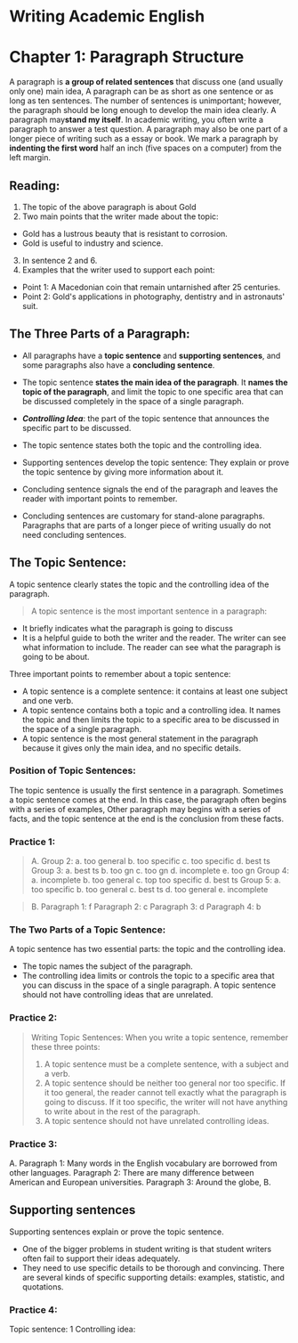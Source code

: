 Writing Academic English
=========================
# Chapter 1: Paragraph Structure
A paragraph is **a group of related sentences** that discuss one (and usually only one) main idea, A paragraph can be as short as one sentence or as long as ten sentences. The number of sentences is unimportant; however, the paragraph should be long enough to develop the main idea clearly.
A paragraph may**stand my itself**. In academic writing, you often write a paragraph to answer a test question. A paragraph may also be one part of a longer piece of writing such as a essay or book.
We mark a paragraph by **indenting the first word** half an inch (five spaces on a computer) from the left margin.

## Reading:
1. The topic of the above paragraph is about Gold
2. Two main points that the writer made about the topic:
- Gold has a lustrous beauty that is resistant to corrosion.
- Gold is useful to industry and science.
3. In sentence 2 and 6.
4. Examples that the writer used to support each point:
- Point 1: A Macedonian coin that remain untarnished after 25 centuries.
- Point 2: Gold's applications in photography, dentistry and in astronauts' suit.
## The Three Parts of a Paragraph:
- All paragraphs have a **topic sentence** and **supporting sentences**, and some paragraphs also have a **concluding sentence**.
- The topic sentence **states the main idea of the paragraph**. It **names the topic of the paragraph**, and limit the topic to one specific area that can be discussed completely in the space of a single paragraph.
- **_Controlling Idea_**: the part of the topic sentence that announces the specific part to be discussed.
- The topic sentence states both the topic and the controlling idea.
 
- Supporting sentences develop the topic sentence: They explain or prove the topic sentence by giving more information about it.

- Concluding sentence signals the end of the paragraph and leaves the reader with important points to remember.
- Concluding sentences are customary for stand-alone paragraphs. Paragraphs that are parts of a longer piece of writing usually do not need concluding sentences.

## The Topic Sentence:
  A topic sentence clearly states the topic and the controlling idea of the paragraph.
  
> A topic sentence is the most important sentence in a paragraph:
  - It briefly indicates what the paragraph is going to discuss
  - It is a helpful guide to both the writer and the reader. The writer can see what information to include. The reader can see what the paragraph is going to be about.
  
  Three important points to remember about a topic sentence:
  - A topic sentence is a complete sentence: it contains at least one subject and one verb.
  - A topic sentence contains both a topic and a controlling idea. It names the topic and then limits the topic to a specific area to be discussed in the space of a single paragraph.
  - A topic sentence is the most general statement in the paragraph because it gives only the main idea, and no specific details.
### Position of Topic Sentences:
  The topic sentence is usually the first sentence in a paragraph. 
  Sometimes a topic sentence comes at the end. In this case, the paragraph often begins with a series of examples, Other paragraph may begins with a series of facts, and the topic sentence at the end is the conclusion from these facts.
### Practice 1:
> A.
  Group 2:
    a. too general
    b. too specific
    c. too specific
    d. best ts
  Group 3:
    a. best ts
    b. too gn
    c. too gn
    d. incomplete
    e. too gn
  Group 4:
    a. incomplete
    b. too general
    c. top too specific
    d. best ts
  Group 5:
    a. too specific
    b. too general
    c. best ts
    d. too general
    e. incomplete

> B.
  Paragraph 1: f
  Paragraph 2: c
  Paragraph 3: d
  Paragraph 4: b
### The Two Parts of a Topic Sentence:
  A topic sentence has two essential parts: the topic and the controlling idea.
  - The topic names the subject of the paragraph.
  - The controlling idea limits or controls the topic to a specific area that you can discuss in the space of a single paragraph.
  A topic sentence should not have controlling ideas that are unrelated.
### Practice 2:

> Writing Topic Sentences:
> When you write a topic sentence, remember these three points:
> 1. A topic sentence must be a complete sentence, with a subject and a verb.
> 2. A topic sentence should be neither too general nor too specific. If it too general, the reader cannot tell exactly what the paragraph is going to discuss. If it too specific, the writer will not have anything to write about in the rest of the paragraph.
> 3. A topic sentence should not have unrelated controlling ideas.

### Practice 3:
  A.
  Paragraph 1: Many words in the English vocabulary are borrowed from other languages.
  Paragraph 2: There are many difference between American and European universities.
  Paragraph 3: Around the globe, 
  B.
## Supporting sentences

Supporting sentences explain or prove the topic sentence.
- One of the bigger problems in student writing is that student writers often fail to support their ideas adequately.
- They need to use specific details to be thorough and convincing.
There are several kinds of specific supporting details: examples, statistic, and quotations.

### Practice 4:
Topic sentence: 1
Controlling idea:

